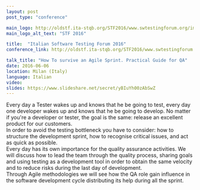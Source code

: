 ```yaml
---
layout: post
post_type: "conference"

main_logo: http://oldstf.ita-stqb.org/STF2016/www.swtestingforum.org/images/2016/STF2016_logo_mini.png
main_logo_alt_text: "STF 2016"

title:  "Italian Software Testing Forum 2016"
conference_link: http://oldstf.ita-stqb.org/STF2016/www.swtestingforum.org/it/conferenzab182.html?id=100

talk_title: "How To survive an Agile Sprint. Practical Guide for QA"
date: 2016-06-06
location: Milan (Italy)
language: Italian
video: 
slides: https://www.slideshare.net/secret/yBIuYh00zAbSwZ
---
```

Every day a Tester wakes up and knows that he be going to test, every day one developer wakes up and knows that he be going to develop. No matter if you're a developer or tester, the goal is the same: release an excellent product for our customers.
<br>In order to avoid the testing bottleneck you have to consider: how to structure the development sprint, how to recognise critical issues, and act as quick as possible.
<br>Every day has its own importance for the quality assurance activities. We will discuss how to lead the team through the quality process, sharing goals and using testing as a development tool in order to obtain the same velocity and to reduce risks during the last day of development.
<br>Through Agile methodologies we will see how the QA role gain influence in the software development cycle distributing its help during all the sprint.